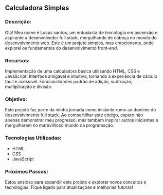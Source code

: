 <h2>Calculadora Simples</h2> 

### Descrição:
Olá! Meu nome é Lucas santos, um entusiasta de tecnologia em ascensão e aspirante a desenvolvedor full stack, mergulhando de cabeça no mundo do desenvolvimento web. Este é um projeto simples, mas emocionante, onde explorei os fundamentos do desenvolvimento front-end.

### Recursos:

Implementação de uma calculadora básica utilizando HTML, CSS e JavaScript.
Interface amigável e intuitiva, tornando a experiência de cálculo fácil e acessível.
Funcionalidades padrão de adição, subtração, multiplicação e divisão.

### Objetivo:
Este projeto faz parte da minha jornada como iniciante rumo ao domínio do desenvolvimento full stack. Ao compartilhar este código, espero não apenas demonstrar meu progresso, mas também inspirar outros iniciantes a mergulharem no maravilhoso mundo da programação.

### Tecnologias Utilizadas:

- HTML
- CSS
- JavaScript
  
### Próximos Passos:
Estou ansioso para expandir este projeto e explorar novos conceitos e tecnologias. Fique ligado para atualizações e melhorias futuras!

